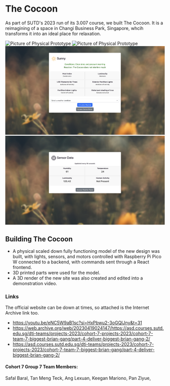 # The Cocoon

As part of SUTD's 2023 run of its 3.007 course, we built The Cocoon.
It is a reimagining of a space in Changi Business Park, Singapore, whcih transforms it into an ideal place for relaxation.

![Picture of Physical Prototype](images/SUTD_DTI.png)
![Picture of Physical Prototype](images/SUTD_DTI_macro.png)
![Picture of Web Interface](images/DTI_UI_V3.png)
![Picture of Web Interface](images/DTI_Sensor_Data_Panel.png)

## Building The Cocoon

- A physical scaled down fully functioning model of the new design was built, with lights, sensors, and motors controlled with Raspberry Pi Pico W connected to a backend, with commands sent through a React frontend.
- 3D printed parts were used for the model.
- A 3D render of the new site was also created and edited into a demonstration video.

### Links

The official website can be down at times, so attached is the Internet Archive link too.

- https://youtu.be/eNC5W9aB1sc?si=HxPbwu2-3oGQIJny&t=31
- https://web.archive.org/web/20230419024147/https://asd.courses.sutd.edu.sg/dti-teams/projects-2023/cohort-7-projects-2023/cohort-7-team-7-biggest-brian-gang/part-4-deliver-biggest-brian-gang-2/
- https://asd.courses.sutd.edu.sg/dti-teams/projects-2023/cohort-7-projects-2023/cohort-7-team-7-biggest-brian-gang/part-4-deliver-biggest-brian-gang-2/

#### Cohort 7 Group 7 Team Members:

Safal Baral,
Tan Meng Teck,
Ang Lexuan,
Keegan Mariono,
Pan Ziyue,
